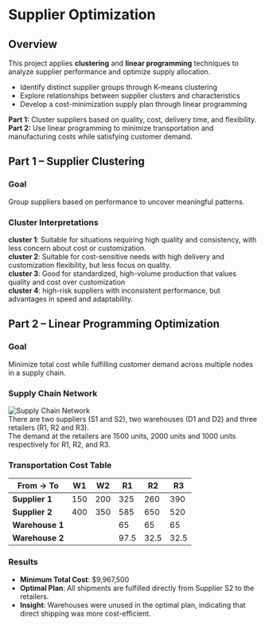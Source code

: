 # Supplier Optimization
## Overview
This project applies **clustering** and **linear programming** techniques to analyze supplier performance and optimize supply allocation.
- Identify distinct supplier groups through K-means clustering
- Explore relationships between supplier clusters and characteristics
- Develop a cost-minimization supply plan through linear programming<br>

**Part 1:** Cluster suppliers based on quality, cost, delivery time, and flexibility.<br>
**Part 2:** Use linear programming to minimize transportation and manufacturing costs while satisfying customer demand.<br>

## Part 1 – Supplier Clustering

### Goal
Group suppliers based on performance to uncover meaningful patterns.

### Cluster Interpretations
**cluster 1**: Suitable for situations requiring high quality and consistency, with less concern about cost or customization.<br>
**cluster 2**: Suitable for cost-sensitive needs with high delivery and customization flexibility, but less focus on quality.<br>
**cluster 3**: Good for standardized, high-volume production that values quality and cost over customization<br>
**cluster 4**: high-risk suppliers with inconsistent performance, but advantages in speed and adaptability.

## Part 2 – Linear Programming Optimization

### Goal
Minimize total cost while fulfilling customer demand across multiple nodes in a supply chain.

### Supply Chain Network
![Supply Chain Network](https://github.com/user-attachments/assets/65db39e1-d3f0-401e-af68-b648105c80d5)<br>
There are two suppliers (S1 and S2), two warehouses (D1 and D2) and three retailers (R1, R2 and R3).<br>
The demand at the retailers are 1500 units, 2000 units and 1000 units respectively for R1, R2, and R3.

### Transportation Cost Table
| From → To         | W1      | W2      | R1      | R2      | R3      |
|------------------|---------|---------|---------|---------|---------|
| **Supplier 1**   | 150     | 200     | 325     | 260     | 390     |
| **Supplier 2**   | 400     | 350     | 585     | 650     | 520     |
| **Warehouse 1**  |         |         | 65      | 65      | 65      |
| **Warehouse 2**  |         |         | 97.5    | 32.5    | 32.5    |

### Results
- **Minimum Total Cost**: \$9,967,500
- **Optimal Plan**: All shipments are fulfilled directly from Supplier S2 to the retailers.
- **Insight**: Warehouses were unused in the optimal plan, indicating that direct shipping was more cost-efficient.

